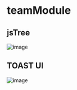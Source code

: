 # teamModule

## jsTree
![image](https://github.com/sohyeon67/teamModule/assets/77038550/cd8c8f47-88e8-4472-8543-4c5a14bcee69)

## TOAST UI
![image](https://github.com/sohyeon67/teamModule/assets/77038550/f8731c57-9760-4871-bf7a-1338d5527dff)
